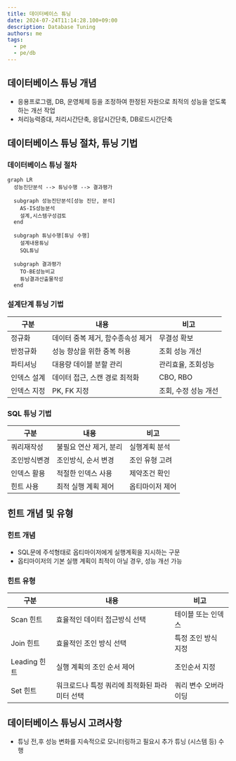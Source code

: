 ```yaml
---
title: 데이터베이스 튜닝
date: 2024-07-24T11:14:28.100+09:00
description: Database Tuning
authors: me
tags: 
  - pe
  - pe/db 
---
```


## 데이터베이스 튜닝 개념

- 응용프로그램, DB, 운영체제 등을 조정하여 한정된 자원으로 최적의 성능을 얻도록하는 개선 작업
- 처리능력증대, 처리시간단축, 응답시간단축, DB로드시간단축

## 데이터베이스 튜닝 절차, 튜닝 기법

### 데이터베이스 튜닝 절차

```mermaid
graph LR 
  성능진단분석 --> 튜닝수행 --> 결과평가

  subgraph 성능진단분석[성능 진단, 분석]
    AS-IS성능분석
    설계,시스템구성검토
  end

  subgraph 튜닝수행[튜닝 수행]
    설계내용튜닝
    SQL튜닝

  subgraph 결과평가
    TO-BE성능비교
    튜닝결과산출물작성
  end
```

### 설계단계 튜닝 기법

| 구분 | 내용 | 비고 |
| --- | --- | --- |
| 정규화 | 데이터 중복 제거, 함수종속성 제거 | 무결성 확보 |
| 반정규화 | 성능 향상을 위한 중복 허용 | 조회 성능 개선 |
| 파티셔닝 | 대용량 데이블 분할 관리 | 관리효율, 조회성능 |
| 인덱스 설계 | 데이터 접근, 스캔 경로 최적화 | CBO, RBO |
| 인덱스 지정 | PK, FK 지정 | 조회, 수정 성능 개선 |

### SQL 튜닝 기법

| 구분 | 내용 | 비고 |
| --- | --- | --- |
| 쿼리재작성 | 불필요 연산 제거, 분리 | 실행계획 분석 |
| 조인방식변경 | 조인방식, 순서 변경 | 조인 유형 고려 |
| 인덱스 활용 | 적절한 인덱스 사용 | 제약조건 확인 |
| 힌트 사용 | 최적 실행 계획 제어 | 옵티마이저 제어 |

## 힌트 개념 및 유형

### 힌트 개념

- SQL문에 주석형태로 옵티마이저에게 실행계획을 지시하는 구문
- 옵티마이저의 기본 실행 계획이 최적이 아닐 경우, 성능 개선 가능

### 힌트 유형

| 구분 | 내용 | 비고 |
| --- | --- | --- |
| Scan 힌트 | 효율적인 데이터 접근방식 선택 | 테이블 또는 인덱스 |
| Join 힌트 | 효율적인 조인 방식 선택 | 특정 조인 방식 지정 |
| Leading 힌트 | 실행 계획의 조인 순서 제어 | 조인순서 지정 |
| Set 힌트 | 워크로드나 특정 쿼리에 최적화된 파라미터 선택 | 쿼리 변수 오버라이딩 |

## 데이터베이스 튜닝시 고려사항

- 튜닝 전,후 성능 변화를 지속적으로 모니터링하고 필요시 추가 튜닝 (시스템 등) 수행

